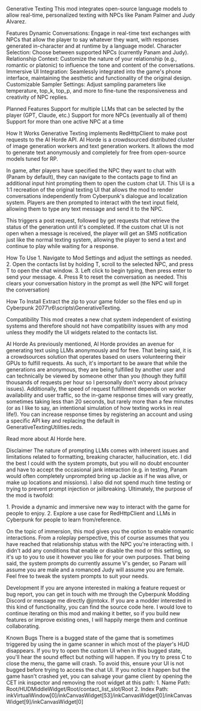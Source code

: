 Generative Texting
This mod integrates open-source language models to allow real-time, personalized texting with NPCs like Panam Palmer and Judy Alvarez.

Features
Dynamic Conversations: Engage in real-time text exchanges with NPCs that allow the player to say whatever they want, with responses generated in-character and at runtime by a language model.
Character Selection: Choose between supported NPCs (currently Panam and Judy).
Relationship Context: Customize the nature of your relationship (e.g., romantic or platonic) to influence the tone and content of the conversations.
Immersive UI Integration: Seamlessly integrated into the game's phone interface, maintaining the aesthetic and functionality of the original design.
Customizable Sampler Settings: Adjust sampling parameters like temperature, top_k, top_p, and more to fine-tune the responsiveness and creativity of NPC replies.

Planned Features
Support for multiple LLMs that can be selected by the player (GPT, Claude, etc.)
Support for more NPCs (eventually all of them)
Support for more than one active NPC at a time

How It Works
Generative Texting implements RedHttpClient﻿ to make post requests to the AI Horde﻿ API. AI Horde is a crowdsourced distributed cluster of image generation workers and text generation workers. It allows the mod to generate text anonymously and completely for free from open-source models tuned for RP. 

In game, after players have specified the NPC they want to chat with (Panam by default), they can navigate to the contacts page to find an additional input hint prompting them to open the custom chat UI. This UI is a 1:1 recreation of the original texting UI that allows the mod to render conversations independently from Cyberpunk's dialogue and localization system. Players are then prompted to interact with the text input field, allowing them to type any text message and send it to the NPC.

This triggers a post request, followed by get requests that retrieve the status of the generation until it's completed. If the custom chat UI is not open when a message is received, the player will get an SMS notification just like the normal texting system, allowing the player to send a text and continue to play while waiting for a response.

How To Use
﻿1. Navigate to Mod Settings and adjust the settings as needed.
﻿2. Open the contacts list by holding T, scroll to the selected NPC, and press T to open the chat window.
﻿3. Left click to begin typing, then press enter to send your message.
﻿4. Press R to reset the conversation as needed. This clears your conversation history in the prompt as well (the NPC will forget the conversation)

How To Install
Extract the zip to your game folder so the files end up in Cyberpunk 2077\r6\scripts\GenerativeTexting.

Compatibility
This mod creates a new chat system independent of existing systems and therefore should not have compatibility issues with any mod unless they modify the UI widgets related to the contacts list.

AI Horde
As previously mentioned, AI Horde provides an avenue for generating text using LLMs anonymously and for free. That being said, it is a crowdsources solution that operates based on users volunteering their GPUs to fulfill requests. As such, it's important to be aware that while the generations are anonymous, they are being fulfilled by another user and can technically be viewed by someone other than you (though they fulfill thousands of requests per hour so I personally don't worry about privacy issues). Additionally, the speed of request fulfillment depends on worker availability and user traffic, so the in-game response times will vary greatly, sometimes taking less than 20 seconds, but rarely more than a few minutes (or as I like to say, an intentional simulation of how texting works in real life!). You can increase response times by registering an account and using a specific API key and replacing the default in GenerativeTextingUtilities.reds.

Read more about AI Horde here﻿.

Disclaimer
The nature of prompting LLMs comes with inherent issues and limitations related to formatting, breaking character, hallucination, etc. I did the best I could with the system prompts, but you will no doubt encounter and have to accept the occasional jank interaction (e.g. in testing, Panam would often completely unprompted bring up Jackie as if he was alive, or make up locations and missions). I also did not spend much time testing or trying to prevent prompt injection or jailbreaking. Ultimately, the purpose of the mod is twofold:

﻿1. Provide a dynamic and immersive new way to interact with the game for people to enjoy.
﻿2. Explore a use case for RedHttpClient and LLMs in Cyberpunk for people to learn from/reference.

On the topic of immersion, this mod gives you the option to enable romantic interactions. From a roleplay perspective, this of course assumes that you have reached that relationship status with the NPC you're interacting with. I didn't add any conditions that enable or disable the mod or this setting, so it's up to you to use it however you like for your own purposes. That being said, the system prompts do currently assume V's gender, so Panam will assume you are male and a romanced Judy will assume you are female. Feel free to tweak the system prompts to suit your needs.

Development
If you are anyone interested in making a feature request or bug report, you can get in touch with me through the Cyberpunk Modding Discord﻿ or message me directly @jmtokx. If you are a modder interested in this kind of functionality, you can find the source code here﻿. I would love to continue iterating on this mod and making it better, so if you build new features or improve existing ones, I will happily merge them and continue collaborating.

Known Bugs
There is a bugged state of the game that is sometimes triggered by using the in game scanner in which most of the player's HUD disappears. If you try to open the custom UI when in this bugged state, you'll hear the sound effect but nothing will happen. If you try to press C to close the menu, the game will crash. To avoid this, ensure your UI is not bugged before trying to access the chat UI. If you notice it happen but the game hasn't crashed yet, you can salvage your game client by opening the CET ink inspector and removing the root widget at this path:
﻿1. Name Path: Root/HUDMiddleWidget/Root/contact_list_slot/Root
﻿2. Index Path: inkVirtualWindow[0]/inkCanvasWidget[53]/inkCanvasWidget[0]/inkCanvasWidget[9]/inkCanvasWidget[0]